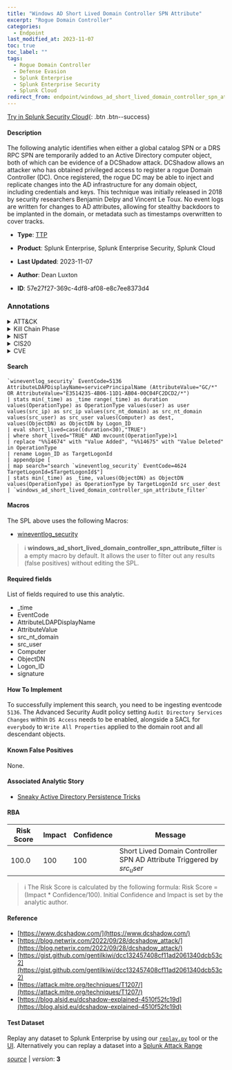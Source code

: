 ```yaml
---
title: "Windows AD Short Lived Domain Controller SPN Attribute"
excerpt: "Rogue Domain Controller"
categories:
  - Endpoint
last_modified_at: 2023-11-07
toc: true
toc_label: ""
tags:
  - Rogue Domain Controller
  - Defense Evasion
  - Splunk Enterprise
  - Splunk Enterprise Security
  - Splunk Cloud
redirect_from: endpoint/windows_ad_short_lived_domain_controller_spn_attribute/
---
```




[Try in Splunk Security Cloud](https://www.splunk.com/en_us/cyber-security.html){: .btn .btn--success}

#### Description

The following analytic identifies when either a global catalog SPN or a DRS RPC SPN are temporarily added to an Active Directory computer object, both of which can be evidence of a DCShadow attack. DCShadow allows an attacker who has obtained privileged access to register a rogue Domain Controller (DC). Once registered, the rogue DC may be able to inject and replicate changes into the AD infrastructure for any domain object, including credentials and keys. This technique was initially released in 2018 by security researchers Benjamin Delpy and Vincent Le Toux. No event logs are written for changes to AD attributes, allowing for stealthy backdoors to be implanted in the domain, or metadata such as timestamps overwritten to cover tracks.

- **Type**: [TTP](https://github.com/splunk/security_content/wiki/Detection-Analytic-Types)
- **Product**: Splunk Enterprise, Splunk Enterprise Security, Splunk Cloud

- **Last Updated**: 2023-11-07
- **Author**: Dean Luxton
- **ID**: 57e27f27-369c-4df8-af08-e8c7ee8373d4

### Annotations
<details>
  <summary>ATT&CK</summary>

<div markdown="1">

#### [ATT&CK](https://attack.mitre.org/)

| ID          | Technique   | Tactic         |
| ----------- | ----------- |--------------- |
| [T1207](https://attack.mitre.org/techniques/T1207/) | Rogue Domain Controller | Defense Evasion |

</div>
</details>


<details>
  <summary>Kill Chain Phase</summary>

<div markdown="1">

* Exploitation


</div>
</details>


<details>
  <summary>NIST</summary>

<div markdown="1">

* DE.CM



</div>
</details>

<details>
  <summary>CIS20</summary>

<div markdown="1">

* CIS 10



</div>
</details>

<details>
  <summary>CVE</summary>

<div markdown="1">


</div>
</details>


#### Search

```
`wineventlog_security` EventCode=5136 AttributeLDAPDisplayName=servicePrincipalName (AttributeValue="GC/*" OR AttributeValue="E3514235-4B06-11D1-AB04-00C04FC2DCD2/*") 
| stats min(_time) as _time range(_time) as duration values(OperationType) as OperationType values(user) as user values(src_ip) as src_ip values(src_nt_domain) as src_nt_domain values(src_user) as src_user values(Computer) as dest, values(ObjectDN) as ObjectDN by Logon_ID 
| eval short_lived=case((duration<30),"TRUE") 
| where short_lived="TRUE" AND mvcount(OperationType)>1 
| replace "%%14674" with "Value Added", "%%14675" with "Value Deleted" in OperationType 
| rename Logon_ID as TargetLogonId 
| appendpipe [
| map search="search `wineventlog_security` EventCode=4624 TargetLogonId=$TargetLogonId$"] 
| stats min(_time) as _time, values(ObjectDN) as ObjectDN values(OperationType) as OperationType by TargetLogonId src_user dest 
| `windows_ad_short_lived_domain_controller_spn_attribute_filter`
```

#### Macros
The SPL above uses the following Macros:
* [wineventlog_security](https://github.com/splunk/security_content/blob/develop/macros/wineventlog_security.yml)

> :information_source:
> **windows_ad_short_lived_domain_controller_spn_attribute_filter** is a empty macro by default. It allows the user to filter out any results (false positives) without editing the SPL.



#### Required fields
List of fields required to use this analytic.
* _time
* EventCode
* AttributeLDAPDisplayName
* AttributeValue
* src_nt_domain
* src_user
* Computer
* ObjectDN
* Logon_ID
* signature



#### How To Implement
To successfully implement this search, you need to be ingesting eventcode `5136`. The Advanced Security Audit policy setting `Audit Directory Services Changes` within `DS Access` needs to be enabled, alongside a SACL for `everybody` to `Write All Properties` applied to the domain root and all descendant objects.
#### Known False Positives
None.

#### Associated Analytic Story
* [Sneaky Active Directory Persistence Tricks](/stories/sneaky_active_directory_persistence_tricks)




#### RBA

| Risk Score  | Impact      | Confidence   | Message      |
| ----------- | ----------- |--------------|--------------|
| 100.0 | 100 | 100 | Short Lived Domain Controller SPN AD Attribute Triggered by $src_user$ |


> :information_source:
> The Risk Score is calculated by the following formula: Risk Score = (Impact * Confidence/100). Initial Confidence and Impact is set by the analytic author.


#### Reference

* [https://www.dcshadow.com/](https://www.dcshadow.com/)
* [https://blog.netwrix.com/2022/09/28/dcshadow_attack/](https://blog.netwrix.com/2022/09/28/dcshadow_attack/)
* [https://gist.github.com/gentilkiwi/dcc132457408cf11ad2061340dcb53c2](https://gist.github.com/gentilkiwi/dcc132457408cf11ad2061340dcb53c2)
* [https://attack.mitre.org/techniques/T1207/](https://attack.mitre.org/techniques/T1207/)
* [https://blog.alsid.eu/dcshadow-explained-4510f52fc19d](https://blog.alsid.eu/dcshadow-explained-4510f52fc19d)



#### Test Dataset
Replay any dataset to Splunk Enterprise by using our [`replay.py`](https://github.com/splunk/attack_data#using-replaypy) tool or the [UI](https://github.com/splunk/attack_data#using-ui).
Alternatively you can replay a dataset into a [Splunk Attack Range](https://github.com/splunk/attack_range#replay-dumps-into-attack-range-splunk-server)




[*source*](https://github.com/splunk/security_content/tree/develop/detections/endpoint/windows_ad_short_lived_domain_controller_spn_attribute.yml) \| *version*: **3**